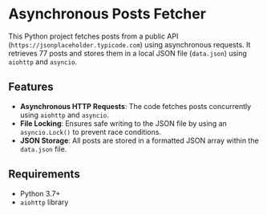# Asynchronous Posts Fetcher

This Python project fetches posts from a public API (`https://jsonplaceholder.typicode.com`) using asynchronous requests. It retrieves 77 posts and stores them in a local JSON file (`data.json`) using `aiohttp` and `asyncio`.

## Features

- **Asynchronous HTTP Requests**: The code fetches posts concurrently using `aiohttp` and `asyncio`.
- **File Locking**: Ensures safe writing to the JSON file by using an `asyncio.Lock()` to prevent race conditions.
- **JSON Storage**: All posts are stored in a formatted JSON array within the `data.json` file.

## Requirements

- Python 3.7+
- `aiohttp` library